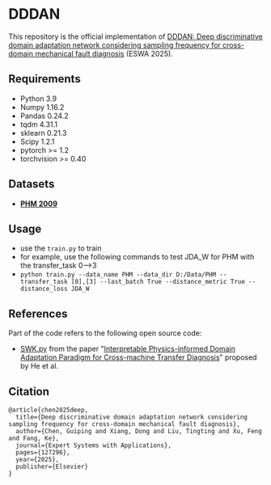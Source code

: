 # DDDAN

This repository is the official implementation of [DDDAN: Deep discriminative domain adaptation network considering sampling frequency for cross-domain mechanical fault diagnosis](https://www.sciencedirect.com/science/article/pii/S0957417425009182) (ESWA 2025).


## Requirements
- Python 3.9
- Numpy 1.16.2
- Pandas 0.24.2
- tqdm 4.31.1
- sklearn 0.21.3
- Scipy 1.2.1
- pytorch >= 1.2
- torchvision >= 0.40


## Datasets
- **[PHM 2009](https://www.phmsociety.org/competition/PHM/09/apparatus)**


## Usage
- use the `train.py` to train
- for example, use the following commands to test JDA_W for PHM with the transfer_task 0-->3
- `python train.py --data_name PHM --data_dir D:/Data/PHM --transfer_task [0],[3] --last_batch True --distance_metric True --distance_loss JDA_W`


## References
Part of the code refers to the following open source code:
- [SWK.py](https://github.com/liguge/WIDAN) from the paper "[Interpretable Physics-informed Domain Adaptation Paradigm for Cross-machine Transfer Diagnosis](https://doi.org/10.1016/j.knosys.2024.111499)" proposed by He et al.


## Citation
```
@article{chen2025deep,
  title={Deep discriminative domain adaptation network considering sampling frequency for cross-domain mechanical fault diagnosis},
  author={Chen, Guiping and Xiang, Dong and Liu, Tingting and Xu, Feng and Fang, Ke},
  journal={Expert Systems with Applications},
  pages={127296},
  year={2025},
  publisher={Elsevier}
}
```

 
